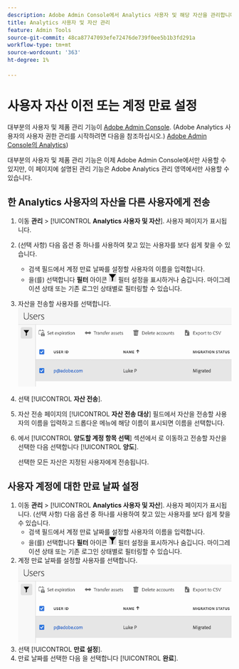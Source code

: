 ```yaml
---
description: Adobe Admin Console에서 Analytics 사용자 및 해당 자산을 관리합니다.
title: Analytics 사용자 및 자산 관리
feature: Admin Tools
source-git-commit: 48ca87747093efe72476de739f0ee5b1b3fd291a
workflow-type: tm+mt
source-wordcount: '363'
ht-degree: 1%

---
```



# 사용자 자산 이전 또는 계정 만료 설정

대부분의 사용자 및 제품 관리 기능이 [Adobe Admin Console](https://helpx.adobe.com/kr/enterprise/using/admin-console.html). (Adobe Analytics 사용자의 사용자 권한 관리를 시작하려면 다음을 참조하십시오.) [Adobe Admin Console의 Analytics](/help/admin/admin-console/home.md))

대부분의 사용자 및 제품 관리 기능은 이제 Adobe Admin Console에서만 사용할 수 있지만, 이 페이지에 설명된 관리 기능은 Adobe Analytics 관리 영역에서만 사용할 수 있습니다.

## 한 Analytics 사용자의 자산을 다른 사용자에게 전송

1. 이동 **관리** > [!UICONTROL **Analytics 사용자 및 자산**].
사용자 페이지가 표시됩니다.
1. (선택 사항) 다음 옵션 중 하나를 사용하여 찾고 있는 사용자를 보다 쉽게 찾을 수 있습니다.
   * 검색 필드에서 계정 만료 날짜를 설정할 사용자의 이름을 입력합니다.
   * 을(를) 선택합니다 **필터** 아이콘 ![필터 아이콘](assets/filter-users-page.png) 필터 설정을 표시하거나 숨깁니다. 마이그레이션 상태 또는 기존 로그인 상태별로 필터링할 수 있습니다.
1. 자산을 전송할 사용자를 선택합니다.
   ![사용자 계정에 대한 만료 설정](assets/manage-user-assets.png)
1. 선택 [!UICONTROL **자산 전송**].
1. 자산 전송 페이지의 [!UICONTROL **자산 전송 대상**] 필드에서 자산을 전송할 사용자의 이름을 입력하고 드롭다운 메뉴에 해당 이름이 표시되면 이름을 선택합니다.
1. 에서 [!UICONTROL **양도할 계정 항목 선택**] 섹션에서 로 이동하고 전송할 자산을 선택한 다음 선택합니다 [!UICONTROL **양도**].

   선택한 모든 자산은 지정된 사용자에게 전송됩니다.


## 사용자 계정에 대한 만료 날짜 설정

1. 이동 **관리** > [!UICONTROL **Analytics 사용자 및 자산**].
사용자 페이지가 표시됩니다.
(선택 사항) 다음 옵션 중 하나를 사용하여 찾고 있는 사용자를 보다 쉽게 찾을 수 있습니다.
   * 검색 필드에서 계정 만료 날짜를 설정할 사용자의 이름을 입력합니다.
   * 을(를) 선택합니다 **필터** 아이콘 ![필터 아이콘](assets/filter-users-page.png) 필터 설정을 표시하거나 숨깁니다. 마이그레이션 상태 또는 기존 로그인 상태별로 필터링할 수 있습니다.
1. 계정 만료 날짜를 설정할 사용자를 선택합니다.
   ![사용자 계정에 대한 만료 설정](assets/manage-user-assets.png)
1. 선택 [!UICONTROL **만료 설정**].
1. 만료 날짜를 선택한 다음 을 선택합니다 [!UICONTROL **완료**].
